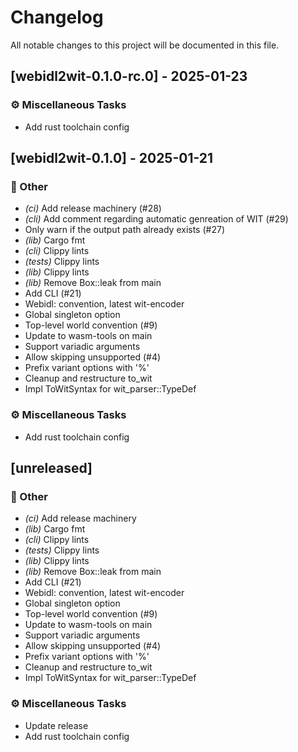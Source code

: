 # Changelog

All notable changes to this project will be documented in this file.

## [webidl2wit-0.1.0-rc.0] - 2025-01-23

### ⚙️ Miscellaneous Tasks

- Add rust toolchain config

## [webidl2wit-0.1.0] - 2025-01-21

### 💼 Other

- *(ci)* Add release machinery (#28)
- *(cli)* Add comment regarding automatic genreation of WIT (#29)
- Only warn if the output path already exists (#27)
- *(lib)* Cargo fmt
- *(cli)* Clippy lints
- *(tests)* Clippy lints
- *(lib)* Clippy lints
- *(lib)* Remove Box::leak from main
- Add CLI (#21)
- Webidl: convention, latest wit-encoder
- Global singleton option
- Top-level world convention (#9)
- Update to wasm-tools on main
- Support variadic arguments
- Allow skipping unsupported (#4)
- Prefix variant options with '%'
- Cleanup and restructure to_wit
- Impl ToWitSyntax for wit_parser::TypeDef

### ⚙️ Miscellaneous Tasks

- Add rust toolchain config

## [unreleased]

### 💼 Other

- *(ci)* Add release machinery
- *(lib)* Cargo fmt
- *(cli)* Clippy lints
- *(tests)* Clippy lints
- *(lib)* Clippy lints
- *(lib)* Remove Box::leak from main
- Add CLI (#21)
- Webidl: convention, latest wit-encoder
- Global singleton option
- Top-level world convention (#9)
- Update to wasm-tools on main
- Support variadic arguments
- Allow skipping unsupported (#4)
- Prefix variant options with '%'
- Cleanup and restructure to_wit
- Impl ToWitSyntax for wit_parser::TypeDef

### ⚙️ Miscellaneous Tasks

- Update release
- Add rust toolchain config

